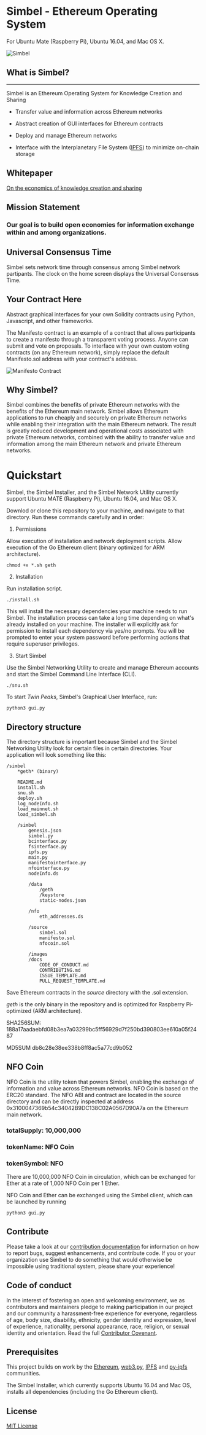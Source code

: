 # Simbel - Ethereum Operating System 
For Ubuntu Mate (Raspberry Pi), Ubuntu 16.04, and Mac OS X.

![Simbel](https://s3-us-west-1.amazonaws.com/ddash/simbel.png)

## What is Simbel?
---
Simbel is an Ethereum Operating System for Knowledge Creation and Sharing

* Transfer value and information across Ethereum networks

* Abstract creation of GUI interfaces for Ethereum contracts

* Deploy and manage Ethereum networks  

* Interface with the Interplanetary File System ([IPFS](https://github.com/ipfs/ipfs)) to minimize on-chain storage 

## Whitepaper
[On the economics of knowledge creation and sharing](https://arxiv.org/abs/1709.07390)

## Mission Statement

### Our goal is to build open economies for information exchange within and among organizations.

## Universal Consensus Time
Simbel sets network time through consensus among Simbel network partipants. The clock on the home screen displays the Universal Consensus Time. 

## Your Contract Here
Abstract graphical interfaces for your own Solidity contracts using Python, Javascript, and other frameworks. 

The Manifesto contract is an example of a contract that allows participants to create a manifesto through a transparent voting process. Anyone can submit and vote on proposals. To interface with your own custom voting contracts (on any Ethereum network), simply replace the default Manifesto.sol address with your contract's address.


![Manifesto Contract](https://s3-us-west-1.amazonaws.com/ddash/manifesto5.png)


## Why Simbel?
Simbel combines the benefits of private Ethereum networks with the benefits of the Ethereum main network. Simbel allows Ethereum applications to run cheaply and securely on private Ethereum networks while enabling their integration with the main Ethereum network. The result is greatly reduced development and operational costs associated with private Ethereum networks, combined with the ability to transfer value and information among the main Ethereum network and private Ethereum networks.

# Quickstart 
Simbel, the Simbel Installer, and the Simbel Network Utility currently support Ubuntu MATE (Raspberry Pi), Ubuntu 16.04, and Mac OS X.

Downlod or clone this repository to your machine, and navigate to that directory. Run these commands carefully and in order:  

1. Permissions

Allow execution of installation and network deployment scripts. 
Allow execution of the Go Ethereum client (binary optimized for ARM architecture).
```
chmod +x *.sh geth
```

2. Installation

Run installation script. 
```
./install.sh
```
This will install the necessary dependencies your machine needs to run Simbel. The installation process can take a long time depending on what's already installed on your machine. The installer will explicitly ask for permission to install each dependency via yes/no prompts. You will be prompted to enter your system password before performing actions that require superuser privileges.

3. Start Simbel

Use the Simbel Networking Utility to create and manage Ethereum accounts and start the Simbel Command Line Interface (CLI).
```
./snu.sh
```

To start *Twin Peaks*, Simbel's Graphical User Interface, run:
```
python3 gui.py
```

## Directory structure
The directory structure is important because Simbel and the Simbel Networking Utility look for certain files in certain directories. Your application will look something like this:
```
/simbel
	*geth* (binary)

	README.md
	install.sh
	snu.sh
	deploy.sh
	log_nodeInfo.sh
	load_mainnet.sh
	load_simbel.sh 

	/simbel
		genesis.json
		simbel.py
		bcinterface.py
		fsinterface.py
		ipfs.py
		main.py
		manifestointerface.py
		nfointerface.py
		nodeInfo.ds

		/data
			/geth 
			/keystore
			static-nodes.json
	
		/nfo
			eth_addresses.ds
		
		/source
			simbel.sol
			manifesto.sol
			nfocoin.sol

		/images
		/docs
			CODE_OF_CONDUCT.md
			CONTRIBUTING.md
			ISSUE_TEMPLATE.md
			PULL_REQUEST_TEMPLATE.md

```
Save Ethereum contracts in the *source* directory with the .sol extension.

*geth* is the only binary in the repository and is optimized for Raspberry Pi-optimized (ARM architecture).

SHA256SUM:  188a17aadaebfd08b3ea7a03299bc5ff56929d7f250bd390803ee610a05f2487

MD5SUM db8c28e38ee338b8ff8ac5a77cd9b052

## NFO Coin
NFO Coin is the utility token that powers Simbel, enabling the exchange of information and value across Ethereum networks. NFO Coin is based on the ERC20 standard. The NFO ABI and contract are located in the source directory and can be directly inspected at address 0x3100047369b54c34042B9DC138C02A0567D90A7a on the Ethereum main network.

### totalSupply: 10,000,000
### tokenName: NFO Coin
### tokenSymbol: NFO

There are 10,000,000 NFO Coin in circulation, which can be exchanged for Ether at a rate of 1,000 NFO Coin per 1 Ether.

NFO Coin and Ether can be exchanged using the Simbel client, which can be launched by running 
```
python3 gui.py 
```

## Contribute
Please take a look at our [contribution documentation](https://github.com/simbel/simbel/blob/master/docs/CONTRIBUTING.md) for information on how to report bugs, suggest enhancements, and contribute code. If you or your organization use Simbel to do something that would otherwise be impossible using traditional system, please share your experience! 

## Code of conduct
In the interest of fostering an open and welcoming environment, we as contributors and maintainers pledge to making participation in our project and our community a harassment-free experience for everyone, regardless of age, body size, disability, ethnicity, gender identity and expression, level of experience, nationality, personal appearance, race, religion, or sexual identity and orientation. Read the full [Contributor Covenant](https://github.com/simbel/simbel/blob/master/docs/CODE_OF_CONDUCT.md). 

## Prerequisites
This project builds on work by the [Ethereum](https://www.ethereum.org), [web3.py](https://github.com/pipermerriam/web3.py), [IPFS](https://github.com/ipfs/ipfs) and [py-ipfs](https://github.com/ipfs/py-ipfs-api) communities. 

The Simbel Installer, which currently supports Ubuntu 16.04 and Mac OS, installs all dependencies (including the Go Ethereum client).

## License
[MIT License](https://github.com/simbel/simbel/blob/master/LICENSE) 


